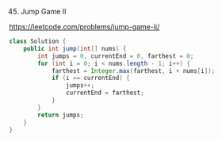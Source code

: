 45. Jump Game II

https://leetcode.com/problems/jump-game-ii/

```Java
class Solution {
    public int jump(int[] nums) {
        int jumps = 0, currentEnd = 0, farthest = 0;
        for (int i = 0; i < nums.length - 1; i++) {
            farthest = Integer.max(farthest, i + nums[i]);
            if (i == currentEnd) {
                jumps++;
                currentEnd = farthest;
            }
        }
        return jumps;
    }
}

```